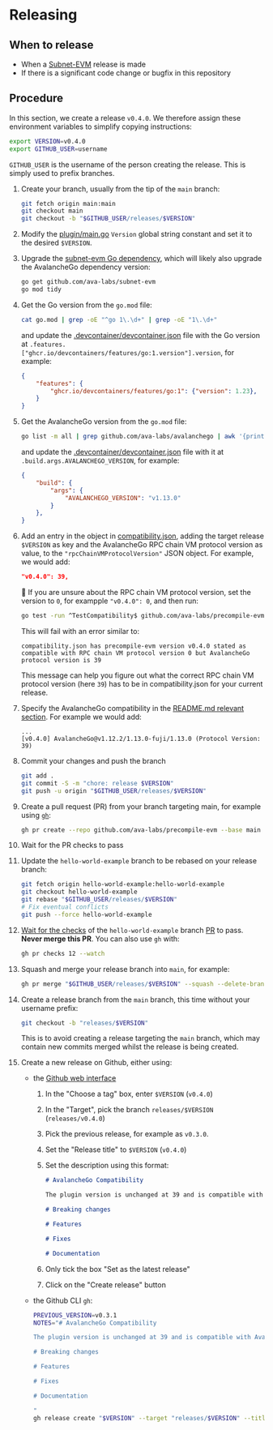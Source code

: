 # Releasing

## When to release

- When a [Subnet-EVM](https://github.com/ava-labs/avalanchego/releases) release is made
- If there is a significant code change or bugfix in this repository

## Procedure

In this section, we create a release `v0.4.0`. We therefore assign these environment variables to simplify copying instructions:

```bash
export VERSION=v0.4.0
export GITHUB_USER=username
```

`GITHUB_USER` is the username of the person creating the release. This is simply used to prefix branches.

1. Create your branch, usually from the tip of the `main` branch:

    ```bash
    git fetch origin main:main
    git checkout main
    git checkout -b "$GITHUB_USER/releases/$VERSION"
    ```

1. Modify the [plugin/main.go](../../plugin/main.go) `Version` global string constant and set it to the desired `$VERSION`.
1. Upgrade the [subnet-evm Go dependency](https://github.com/ava-labs/subnet-evm/releases), which will likely also upgrade the AvalancheGo dependency version:

    ```bash
    go get github.com/ava-labs/subnet-evm
    go mod tidy
    ```

1. Get the Go version from the `go.mod` file:

    ```bash
    cat go.mod | grep -oE "^go 1\.\d+" | grep -oE "1\.\d+"
    ```

    and update the [.devcontainer/devcontainer.json](../../.devcontainer/devcontainer.json) file with the Go version at `.features.["ghcr.io/devcontainers/features/go:1.version"].version`, for example:

    ```json
    {
        "features": {
            "ghcr.io/devcontainers/features/go:1": {"version": 1.23},
        }
    }
    ```

1. Get the AvalancheGo version from the `go.mod` file:

    ```bash
    go list -m all | grep github.com/ava-labs/avalanchego | awk '{print $2}'
    ```

    and update the [.devcontainer/devcontainer.json](../../.devcontainer/devcontainer.json) file with it at `.build.args.AVALANCHEGO_VERSION`, for example:

    ```json
    {
        "build": {
            "args": {
                "AVALANCHEGO_VERSION": "v1.13.0"
            }
        },
    }
    ```

1. Add an entry in the object in [compatibility.json](../../compatibility.json), adding the target release `$VERSION` as key and the AvalancheGo RPC chain VM protocol version as value, to the `"rpcChainVMProtocolVersion"` JSON object. For example, we would add:

    ```json
    "v0.4.0": 39,
    ```

    💁 If you are unsure about the RPC chain VM protocol version, set the version to `0`, for exampple `"v0.4.0": 0`, and then run:

    ```bash
    go test -run ^TestCompatibility$ github.com/ava-labs/precompile-evm/plugin
    ```

    This will fail with an error similar to:

    ```text
    compatibility.json has precompile-evm version v0.4.0 stated as compatible with RPC chain VM protocol version 0 but AvalancheGo protocol version is 39
    ```

    This message can help you figure out what the correct RPC chain VM protocol version (here `39`) has to be in compatibility.json for your current release.
1. Specify the AvalancheGo compatibility in the [README.md relevant section](../../README.md#avalanchego-compatibility). For example we would add:

    ```text
    ...
    [v0.4.0] AvalancheGo@v1.12.2/1.13.0-fuji/1.13.0 (Protocol Version: 39)
    ```

1. Commit your changes and push the branch

    ```bash
    git add .
    git commit -S -m "chore: release $VERSION"
    git push -u origin "$GITHUB_USER/releases/$VERSION"
    ```

1. Create a pull request (PR) from your branch targeting main, for example using [`gh`](https://cli.github.com/):

    ```bash
    gh pr create --repo github.com/ava-labs/precompile-evm --base main --title "chore: release $VERSION"
    ```

1. Wait for the PR checks to pass
1. Update the `hello-world-example` branch to be rebased on your release branch:

    ```bash
    git fetch origin hello-world-example:hello-world-example
    git checkout hello-world-example
    git rebase "$GITHUB_USER/releases/$VERSION"
    # Fix eventual conflicts
    git push --force hello-world-example
    ```

1. [Wait for the checks](https://github.com/ava-labs/precompile-evm/pull/12/checks) of the `hello-world-example` branch [PR](https://github.com/ava-labs/precompile-evm/pull/12) to pass. **Never merge this PR**. You can also use `gh` with:

    ```bash
    gh pr checks 12 --watch
    ```

1. Squash and merge your release branch into `main`, for example:

    ```bash
    gh pr merge "$GITHUB_USER/releases/$VERSION" --squash --delete-branch --subject "chore: release $VERSION" --body "\n- Bump subnet-evm from v0.7.3 to v0.7.4\n- Update AvalancheGo from v1.12.3 to v1.13.0"
    ```

1. Create a release branch from the `main` branch, this time without your username prefix:

    ```bash
    git checkout -b "releases/$VERSION"
    ```

    This is to avoid creating a release targeting the `main` branch, which may contain new commits merged whilst the release is being created.
1. Create a new release on Github, either using:
    - the [Github web interface](https://github.com/ava-labs/subnet-evm/releases/new)
        1. In the "Choose a tag" box, enter `$VERSION` (`v0.4.0`)
        1. In the "Target", pick the branch `releases/$VERSION` (`releases/v0.4.0`)
        1. Pick the previous release, for example as `v0.3.0`.
        1. Set the "Release title" to `$VERSION` (`v0.4.0`)
        1. Set the description using this format:

            ```markdown
            # AvalancheGo Compatibility

            The plugin version is unchanged at 39 and is compatible with AvalancheGo version v1.13.0.

            # Breaking changes

            # Features

            # Fixes

            # Documentation

            ```

        1. Only tick the box "Set as the latest release"
        1. Click on the "Create release" button
    - the Github CLI `gh`:

        ```bash
        PREVIOUS_VERSION=v0.3.1
        NOTES="# AvalancheGo Compatibility

        The plugin version is unchanged at 39 and is compatible with AvalancheGo version v1.13.0.

        # Breaking changes

        # Features

        # Fixes

        # Documentation

        "
        gh release create "$VERSION" --target "releases/$VERSION" --title "$VERSION" --notes-start-tag "$PREVIOUS_VERSION" --notes "$NOTES"
        ```
